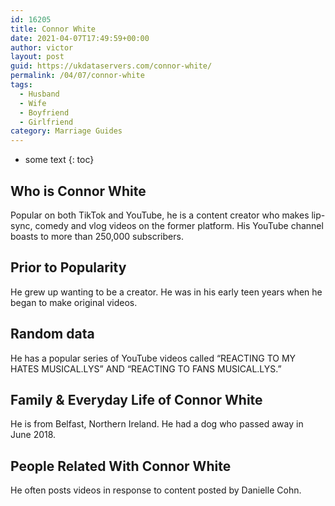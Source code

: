```yaml
---
id: 16205
title: Connor White
date: 2021-04-07T17:49:59+00:00
author: victor
layout: post
guid: https://ukdataservers.com/connor-white/
permalink: /04/07/connor-white
tags:
  - Husband
  - Wife
  - Boyfriend
  - Girlfriend
category: Marriage Guides
---
```


* some text
{: toc}


## Who is Connor White



Popular on both TikTok and YouTube, he is a content creator who makes lip-sync, comedy and vlog videos on the former platform. His YouTube channel boasts to more than 250,000 subscribers. 

                
                
                
## Prior to Popularity



He grew up wanting to be a creator. He was in his early teen years when he began to make original videos.

                
                
                
## Random data



He has a popular series of YouTube videos called &#8220;REACTING TO MY HATES MUSICAL.LYS&#8221; AND &#8220;REACTING TO FANS MUSICAL.LYS.&#8221;

                
                
                
## Family & Everyday Life of Connor White



He is from Belfast, Northern Ireland. He had a dog who passed away in June 2018.

                
                
                
## People Related With Connor White



He often posts videos in response to content posted by Danielle Cohn.

                
              
            
          
          
          